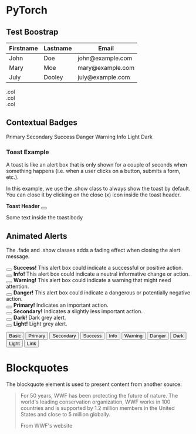 # PyTorch

## Test Boostrap 

<table class="table table-striped">
    <thead>
      <tr>
        <th>Firstname</th>
        <th>Lastname</th>
        <th>Email</th>
      </tr>
    </thead>
    <tbody>
      <tr>
        <td>John</td>
        <td>Doe</td>
        <td>john@example.com</td>
      </tr>
      <tr>
        <td>Mary</td>
        <td>Moe</td>
        <td>mary@example.com</td>
      </tr>
      <tr>
        <td>July</td>
        <td>Dooley</td>
        <td>july@example.com</td>
      </tr>
    </tbody>
  </table>


<div class="row">
    <div class="col p-3 bg-primary text-white">.col</div>
    <div class="col p-3 bg-dark text-white">.col</div>
    <div class="col p-3 bg-primary text-white">.col</div>
</div>

<div class="container mt-3">
  <h2>Contextual Badges</h2>
  <span class="badge bg-primary">Primary</span>
  <span class="badge bg-secondary">Secondary</span>
  <span class="badge bg-success">Success</span>
  <span class="badge bg-danger">Danger</span>
  <span class="badge bg-warning">Warning</span>
  <span class="badge bg-info">Info</span>
  <span class="badge bg-light">Light</span>
  <span class="badge bg-dark">Dark</span>
</div>

<!-- Blue -->
<div class="progress">
  <div class="progress-bar" style="width:10%"></div>
</div>

<!-- Green -->
<div class="progress">
  <div class="progress-bar bg-success" style="width:20%"></div>
</div>

<!-- Turquoise -->
<div class="progress">
  <div class="progress-bar bg-info" style="width:30%"></div>
</div>

<!-- Orange -->
<div class="progress">
   <div class="progress-bar bg-warning" style="width:40%"></div>
</div>

<!-- Red -->
<div class="progress">
  <div class="progress-bar bg-danger" style="width:50%"></div>
</div>

<!-- White -->
<div class="progress border">
  <div class="progress-bar bg-white" style="width:60%"></div>
</div>

<!-- Grey -->
<div class="progress">
  <div class="progress-bar bg-secondary" style="width:70%"></div>
</div>

<!-- Light Grey -->
<div class="progress border">
  <div class="progress-bar bg-light" style="width:80%"></div>
</div>

<!-- Dark Grey -->
<div class="progress">
  <div class="progress-bar bg-dark" style="width:90%"></div>
</div>


<div class="container mt-3">
  <h3>Toast Example</h3>
  <p>A toast is like an alert box that is only shown for a couple of seconds when something happens (i.e. when a user clicks on a button, submits a form, etc.).</p>
  <p>In this example, we use the .show class to always show the toast by default. You can close it by clicking on the close (x) icon inside the toast header.</p>
  
  <div class="toast show">
    <div class="toast-header">
      <strong class="me-auto">Toast Header</strong>
      <button type="button" class="btn-close" data-bs-dismiss="toast"></button>
    </div>
    <div class="toast-body">
      <p>Some text inside the toast body</p>
    </div>
  </div>
</div>


<div class="spinner-border text-muted"></div>
<div class="spinner-border text-primary"></div>
<div class="spinner-border text-success"></div>
<div class="spinner-border text-info"></div>
<div class="spinner-border text-warning"></div>
<div class="spinner-border text-danger"></div>
<div class="spinner-border text-secondary"></div>
<div class="spinner-border text-dark"></div>
<div class="spinner-border text-light"></div>

<div class="container mt-3">
  <h2>Animated Alerts</h2>
  <p>The .fade and .show classes adds a fading effect when closing the alert message.</p>
  <div class="alert alert-success alert-dismissible fade show">
    <button type="button" class="btn-close" data-bs-dismiss="alert"></button>
    <strong>Success!</strong> This alert box could indicate a successful or positive action.
  </div>
  <div class="alert alert-info alert-dismissible fade show">
    <button type="button" class="btn-close" data-bs-dismiss="alert"></button>
    <strong>Info!</strong> This alert box could indicate a neutral informative change or action.
  </div>
  <div class="alert alert-warning alert-dismissible fade show">
    <button type="button" class="btn-close" data-bs-dismiss="alert"></button>
    <strong>Warning!</strong> This alert box could indicate a warning that might need attention.
  </div>
  <div class="alert alert-danger alert-dismissible fade show">
    <button type="button" class="btn-close" data-bs-dismiss="alert"></button>
    <strong>Danger!</strong> This alert box could indicate a dangerous or potentially negative action.
  </div>
  <div class="alert alert-primary alert-dismissible fade show">
    <button type="button" class="btn-close" data-bs-dismiss="alert"></button>
    <strong>Primary!</strong> Indicates an important action.
  </div>
  <div class="alert alert-secondary alert-dismissible fade show">
    <button type="button" class="btn-close" data-bs-dismiss="alert"></button>
    <strong>Secondary!</strong> Indicates a slightly less important action.
  </div>
  <div class="alert alert-dark alert-dismissible fade show">
    <button type="button" class="btn-close" data-bs-dismiss="alert"></button>
    <strong>Dark!</strong> Dark grey alert.
  </div>
  <div class="alert alert-light alert-dismissible fade show">
    <button type="button" class="btn-close" data-bs-dismiss="alert"></button>
    <strong>Light!</strong> Light grey alert.
  </div>
</div>

<button type="button" class="btn">Basic</button>
<button type="button" class="btn btn-primary">Primary</button>
<button type="button" class="btn btn-secondary">Secondary</button>
<button type="button" class="btn btn-success">Success</button>
<button type="button" class="btn btn-info">Info</button>
<button type="button" class="btn btn-warning">Warning</button>
<button type="button" class="btn btn-danger">Danger</button>
<button type="button" class="btn btn-dark">Dark</button>
<button type="button" class="btn btn-light">Light</button>
<button type="button" class="btn btn-link">Link</button>

<div class="container mt-3">
  <h1>Blockquotes</h1>
  <p>The blockquote element is used to present content from another source:</p>
  <blockquote class="blockquote">
    <p>For 50 years, WWF has been protecting the future of nature. The world's leading conservation organization, WWF works in 100 countries and is supported by 1.2 million members in the United States and close to 5 million globally.</p>
    <footer class="blockquote-footer">From WWF's website</footer>
  </blockquote>
</div>

